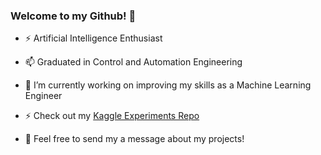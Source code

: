 ### Welcome to my Github! 👋


- ⚡ Artificial Intelligence Enthusiast
- 📫 Graduated in Control and Automation Engineering
- 🔭 I’m currently working on improving my skills as a Machine Learning Engineer
- ⚡ Check out my [Kaggle Experiments Repo](https://github.com/darkrubiks/Kaggle_Notebooks)


- 💬 Feel free to send my a message about my projects!
